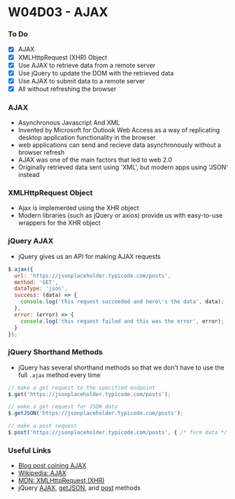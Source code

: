 # W04D03 - AJAX

### To Do
- [x] AJAX
- [x] XMLHttpRequest (XHR) Object
- [x] Use AJAX to retrieve data from a remote server
- [x] Use jQuery to update the DOM with the retrieved data
- [x] Use AJAX to submit data to a remote server
- [x] All without refreshing the browser

### AJAX
* Asynchronous Javascript And XML
* Invented by Microsoft for Outlook Web Access as a way of replicating desktop application functionality in the browser
* web applications can send and recieve data asynchronously without a browser refresh
* AJAX was one of the main factors that led to web 2.0
* Originally retrieved data sent using 'XML', but modern apps using 'JSON' instead

### XMLHttpRequest Object
* Ajax is implemented using the XHR object
* Modern libraries (such as jQuery or axios) provide us with easy-to-use wrappers for the XHR object

### jQuery AJAX
* jQuery gives us an API for making AJAX requests

```js
$.ajax({
  url: 'https://jsonplaceholder.typicode.com/posts',
  method: 'GET',
  dataType: 'json',
  success: (data) => {
    console.log('this request succeeded and here\'s the data', data);
  },
  error: (error) => {
    console.log('this request failed and this was the error', error);
  }
});
```

### jQuery Shorthand Methods
* jQuery has several shorthand methods so that we don't have to use the full `.ajax` method every time

```js
// make a get request to the specified endpoint
$.get('https://jsonplaceholder.typicode.com/posts');

// make a get request for JSON data
$.getJSON('https://jsonplaceholder.typicode.com/posts');

// make a post request
$.post('https://jsonplaceholder.typicode.com/posts', { /* form data */ });
```

### Useful Links
* [Blog post coining AJAX](https://web.archive.org/web/20160305044414/http://adaptivepath.org/ideas/ajax-new-approach-web-applications/)
* [Wikipedia: AJAX](https://en.wikipedia.org/wiki/Ajax_(programming))
* [MDN: XMLHttpRequest (XHR)](https://developer.mozilla.org/en-US/docs/Web/API/XMLHttpRequest)
* jQuery [AJAX](http://api.jquery.com/jquery.ajax/), [getJSON](https://api.jquery.com/jquery.getjson/), and [post](https://api.jquery.com/jquery.post/) methods
